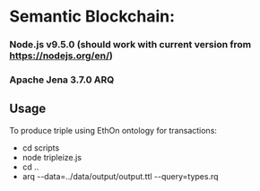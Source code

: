 # Semantic Blockchain:
 ### Node.js v9.5.0 (should work with current version from https://nodejs.org/en/)
 ### Apache Jena 3.7.0 ARQ

## Usage

To produce triple using EthOn ontology for transactions:
 - cd scripts
 - node tripleize.js
 - cd ..
 - arq --data=../data/output/output.ttl   --query=types.rq 
 
